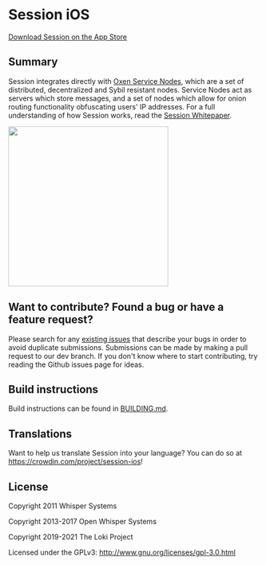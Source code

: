 # Session iOS

[Download Session on the App Store](https://getsession.org/iphone)

## Summary

Session integrates directly with [Oxen Service Nodes](https://docs.oxen.io/about-the-oxen-blockchain/oxen-service-nodes), which are a set of distributed, decentralized and Sybil resistant nodes. Service Nodes act as servers which store messages, and a set of nodes which allow for onion routing functionality obfuscating users' IP addresses. For a full understanding of how Session works, read the [Session Whitepaper](https://getsession.org/whitepaper).

<img src="https://i.imgur.com/bzQKSiB.png" width="320" />


## Want to contribute? Found a bug or have a feature request?

Please search for any [existing issues](https://github.com/loki-project/session-ios/issues) that describe your bugs in order to avoid duplicate submissions. Submissions can be made by making a pull request to our dev branch. If you don't know where to start contributing, try reading the Github issues page for ideas.

## Build instructions

Build instructions can be found in [BUILDING.md](BUILDING.md).

## Translations

Want to help us translate Session into your language? You can do so at https://crowdin.com/project/session-ios!

## License

Copyright 2011 Whisper Systems

Copyright 2013-2017 Open Whisper Systems

Copyright 2019-2021 The Loki Project

Licensed under the GPLv3: http://www.gnu.org/licenses/gpl-3.0.html
